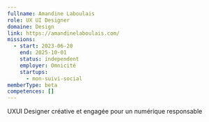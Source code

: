 ```yaml
---
fullname: Amandine Laboulais
role: UX UI Designer
domaine: Design
link: https://amandinelaboulais.com/
missions:
  - start: 2023-06-20
    end: 2025-10-01
    status: independent
    employer: Omnicité
    startups:
      - mon-suivi-social
memberType: beta
competences: []
---
```

UXUI Designer créative et engagée pour un numérique responsable